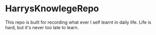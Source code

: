 # HarrysKnowlegeRepo
This repo is built for recording what ever I self learnt in daily life.  Life is hard, but it's never too late to learn.
